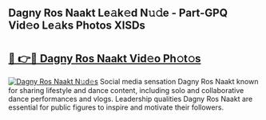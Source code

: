 ## Dagny Ros Naakt Le𝚊k𝚎d N𝚞𝚍e - Part-GPQ Vid𝚎o Le𝚊ks Photos XISDs

# <h2><a href="http://fb00pv.evod.top/?m=Dagny+Ros+Naakt">🔗 👉🔴 Dagny Ros Naakt Vid𝚎o Ph𝚘t𝚘s</a></h2>

[![Dagny Ros Naakt N𝚞d𝚎s](https://i.imgur.com/8V9OHl7.gif)](http://fb00pv.evod.top/?m=Dagny+Ros+Naakt)
Social media sensation Dagny Ros Naakt known for sharing lifestyle and dance content, including solo and collaborative dance performances and vlogs. Leadership qualities Dagny Ros Naakt are essential for public figures to inspire and motivate their followers. 

